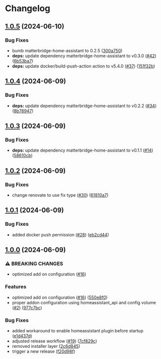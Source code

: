 # Changelog

## [1.0.5](https://github.com/t0bst4r/matterbridge-home-assistant-addon/compare/v1.0.4...v1.0.5) (2024-06-10)


### Bug Fixes

* bumb matterbridge-home-assistant to 0.2.5 ([300a750](https://github.com/t0bst4r/matterbridge-home-assistant-addon/commit/300a7508b53207de05c54287d7b876e25ebfc31b))
* **deps:** update dependency matterbridge-home-assistant to v0.3.0 ([#42](https://github.com/t0bst4r/matterbridge-home-assistant-addon/issues/42)) ([6b53ba7](https://github.com/t0bst4r/matterbridge-home-assistant-addon/commit/6b53ba79f1eeeac05a662c6d00856602b3b09623))
* **deps:** update docker/build-push-action action to v5.4.0 ([#37](https://github.com/t0bst4r/matterbridge-home-assistant-addon/issues/37)) ([151f32b](https://github.com/t0bst4r/matterbridge-home-assistant-addon/commit/151f32b836129b4bc0c620609afb417cb2078a13))

## [1.0.4](https://github.com/t0bst4r/matterbridge-home-assistant-addon/compare/v1.0.3...v1.0.4) (2024-06-09)


### Bug Fixes

* **deps:** update dependency matterbridge-home-assistant to v0.2.2 ([#34](https://github.com/t0bst4r/matterbridge-home-assistant-addon/issues/34)) ([8b78947](https://github.com/t0bst4r/matterbridge-home-assistant-addon/commit/8b78947c873a5ed18dd750abbaf4baf22de95a32))

## [1.0.3](https://github.com/t0bst4r/matterbridge-home-assistant-addon/compare/v1.0.2...v1.0.3) (2024-06-09)


### Bug Fixes

* **deps:** update dependency matterbridge-home-assistant to v0.1.1 ([#14](https://github.com/t0bst4r/matterbridge-home-assistant-addon/issues/14)) ([58610cb](https://github.com/t0bst4r/matterbridge-home-assistant-addon/commit/58610cba972da0b488932a8e7448ebc05c27014f))

## [1.0.2](https://github.com/t0bst4r/matterbridge-home-assistant-addon/compare/v1.0.1...v1.0.2) (2024-06-09)


### Bug Fixes

* change renovate to use fix type ([#30](https://github.com/t0bst4r/matterbridge-home-assistant-addon/issues/30)) ([61810a7](https://github.com/t0bst4r/matterbridge-home-assistant-addon/commit/61810a77a904c8d399f82aa9f1d183bab7df6c61))

## [1.0.1](https://github.com/t0bst4r/matterbridge-home-assistant-addon/compare/v1.0.0...v1.0.1) (2024-06-09)


### Bug Fixes

* added docker push permission ([#28](https://github.com/t0bst4r/matterbridge-home-assistant-addon/issues/28)) ([eb2cd44](https://github.com/t0bst4r/matterbridge-home-assistant-addon/commit/eb2cd442a2b03e3fd40bdb10f37338c0715738ad))

## [1.0.0](https://github.com/t0bst4r/matterbridge-home-assistant-addon/compare/v0.1.0...v1.0.0) (2024-06-09)


### ⚠ BREAKING CHANGES

* optimized add on configuration ([#16](https://github.com/t0bst4r/matterbridge-home-assistant-addon/issues/16))

### Features

* optimized add on configuration ([#16](https://github.com/t0bst4r/matterbridge-home-assistant-addon/issues/16)) ([550e8f0](https://github.com/t0bst4r/matterbridge-home-assistant-addon/commit/550e8f082b35790dd66edecc4ea49f9a3ad94b98))
* proper addon configuration using homeassistant_api and config volume ([#2](https://github.com/t0bst4r/matterbridge-home-assistant-addon/issues/2)) ([977c7bc](https://github.com/t0bst4r/matterbridge-home-assistant-addon/commit/977c7bc7c453bb4694c7b849981eeb3cf3544bd7))


### Bug Fixes

* added workaround to enable homeassistant plugin before startup ([e1d437d](https://github.com/t0bst4r/matterbridge-home-assistant-addon/commit/e1d437df08eb0a6656409134e0a22b66f756d978))
* adjusted release workflow ([#19](https://github.com/t0bst4r/matterbridge-home-assistant-addon/issues/19)) ([7cf829c](https://github.com/t0bst4r/matterbridge-home-assistant-addon/commit/7cf829cff21848bb03a3d94f76754e7848fa3d25))
* removed installer layer ([2c6d845](https://github.com/t0bst4r/matterbridge-home-assistant-addon/commit/2c6d8452c8b82d8e3615f0c4f3c06e4e80ca5446))
* trigger a new release ([f20d98f](https://github.com/t0bst4r/matterbridge-home-assistant-addon/commit/f20d98fb69453d7183fb3eda28fc458ad25f0073))
